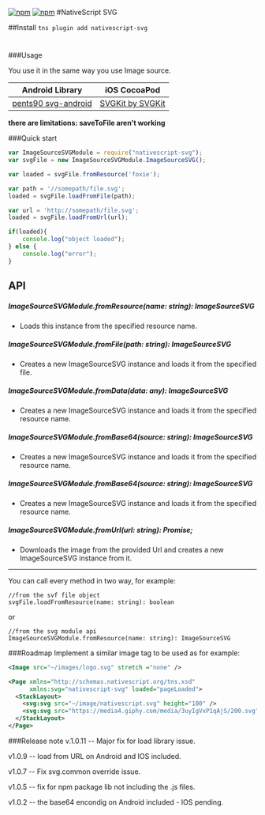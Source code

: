 [![npm](https://img.shields.io/npm/v/nativescript-svg.svg)](https://www.npmjs.com/package/nativescript-svg)
[![npm](https://img.shields.io/npm/dt/nativescript-svg.svg?label=npm%20downloads)](https://www.npmjs.com/package/nativescript-svg)
#NativeScript SVG

##Install
`tns plugin add nativescript-svg`

#

###Usage

You use it in the same way you use Image source.

Android Library | iOS CocoaPod
--------------- | ------------
[pents90 svg-android](https://github.com/pents90/svg-android) | [SVGKit by SVGKit](https://github.com/SVGKit/SVGKit)

**there are limitations: saveToFile aren't working**

###Quick start
```js
var ImageSourceSVGModule = require("nativescript-svg");
var svgFile = new ImageSourceSVGModule.ImageSourceSVG();

var loaded = svgFile.fromResource('foxie');

var path = '//somepath/file.svg';
loaded = svgFile.loadFromFile(path);

var url = 'http://somepath/file.svg';
loaded = svgFile.loadFromUrl(url);

if(loaded){
    console.log("object loaded");
} else {
    console.log("error");
}
```

## API

##### ImageSourceSVGModule.fromResource(name: string): ImageSourceSVG
- Loads this instance from the specified resource name.

##### ImageSourceSVGModule.fromFile(path: string): ImageSourceSVG
- Creates a new ImageSourceSVG instance and loads it from the specified file.

##### ImageSourceSVGModule.fromData(data: any): ImageSourceSVG
- Creates a new ImageSourceSVG instance and loads it from the specified resource name.

##### ImageSourceSVGModule.fromBase64(source: string): ImageSourceSVG
- Creates a new ImageSourceSVG instance and loads it from the specified resource name.

##### ImageSourceSVGModule.fromBase64(source: string): ImageSourceSVG
- Creates a new ImageSourceSVG instance and loads it from the specified resource name.

##### ImageSourceSVGModule.fromUrl(url: string): Promise<ImageSourceSVG>;
- Downloads the image from the provided Url and creates a new ImageSourceSVG instance from it.

***
You can call every method in two way, for example:
```
//from the svf file object
svgFile.loadFromResource(name: string): boolean
```
or 
```
//from the svg module api
ImageSourceSVGModule.fromResource(name: string): ImageSourceSVG
```

###Roadmap
Implement a similar image tag to be used as for example:
```xml
<Image src="~/images/logo.svg" stretch ="none" />

<Page xmlns="http://schemas.nativescript.org/tns.xsd"
      xmlns:svg="nativescript-svg" loaded="pageLoaded">
  <StackLayout>
    <svg:svg src="~/image/nativescript.svg" height="100" />
    <svg:svg src="https://media4.giphy.com/media/3uyIgVxP1qAjS/200.svg" height="200" />
  </StackLayout> 
</Page>  
```


###Release note
v.1.0.11 -- Major fix for load library issue.

v1.0.9 -- load from URL on Android and IOS included.

v1.0.7 -- Fix svg.common override issue.

v1.0.5 -- fix for npm package lib not including the .js files.

v1.0.2 -- the base64 encondig on Android included - IOS pending.

